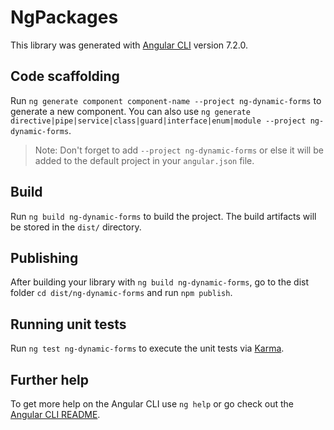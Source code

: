 # NgPackages

This library was generated with [Angular CLI](https://github.com/angular/angular-cli) version 7.2.0.

## Code scaffolding

Run `ng generate component component-name --project ng-dynamic-forms` to generate a new component. You can also use `ng generate directive|pipe|service|class|guard|interface|enum|module --project ng-dynamic-forms`.

> Note: Don't forget to add `--project ng-dynamic-forms` or else it will be added to the default project in your `angular.json` file.

## Build

Run `ng build ng-dynamic-forms` to build the project. The build artifacts will be stored in the `dist/` directory.

## Publishing

After building your library with `ng build ng-dynamic-forms`, go to the dist folder `cd dist/ng-dynamic-forms` and run `npm publish`.

## Running unit tests

Run `ng test ng-dynamic-forms` to execute the unit tests via [Karma](https://karma-runner.github.io).

## Further help

To get more help on the Angular CLI use `ng help` or go check out the [Angular CLI README](https://github.com/angular/angular-cli/blob/master/README.md).
